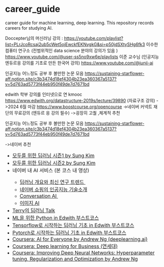 # career_guide
career guide for machine learning, deep learning.  This repository records careers for studying AI.

Doccepter님의 머신러닝 강의 : https://youtube.com/playlist?list=PLrJcoRcsaj2ub5cWet5ojEwckfEKNvgkG&si=p50jdSXtySHg6fk3 
이수한컴퓨터 연구소 (전범위적인 data science 분야의 강의가 있음 ) https://www.youtube.com/@user-ss5no9xw6e/playlists
이준 교수님 (인공지능 엔듀르응 강의를 기초로 만든 한국어 강의) https://www.youtube.com/@junji-ai

인공지능 어느정도 공부 후 볼만한 논문 모음  https://sustaining-starflower-aff.notion.site/c3b3474d18ef4304b23ea360367a5137?v=5d763ad5773f44eb950f49de7d7671bd

edwith 학부 강의를 인터넷으로 연 kmooc https://www.edwith.org/datastructure-2019s/lecture/39890 (자료구조 강의)  ->2024 6월 마감 
https://www.boostcourse.org/opencourse ->네이버 커넥트 재단의 무료강의 (엔듀르 응 강의 필수) ->굉장히 고퀄 ,체계적 추천




인공지능 어느정도 공부 후 볼만한 논문 모음  https://sustaining-starflower-aff.notion.site/c3b3474d18ef4304b23ea360367a5137?v=5d763ad5773f44eb950f49de7d7671bd


->네이버 추천 




<ul><li><span style="font-size: 12pt;" data-mce-style="font-size: 12pt;"><a href="https://hunkim.github.io/ml/" data-mce-href="https://hunkim.github.io/ml/" target="_blank" rel="noopener noreferrer">모두를 위한 딥러닝 시즌1 by Sung Kim</a></span></li><li><span style="font-size: 12pt;" data-mce-style="font-size: 12pt;"><a href="https://deeplearningzerotoall.github.io/season2/" data-mce-href="https://deeplearningzerotoall.github.io/season2/" target="_blank" rel="noopener noreferrer">모두를 위한 딥러닝 시즌2 by Sung Kim</a></span></li><li><span style="font-size: 12pt;" data-mce-style="font-size: 12pt;">네이버 내 AI 서비스 (본 코스 내 영상)&nbsp;</span></li><ul><li><span style="font-size: 12pt;" data-mce-style="font-size: 12pt;"><a data-mce-href="/hellodl101/lecture/103158" href="/hellodl101/lecture/103158" target="_blank" rel="noopener noreferrer">딥러닝 개요와 최신 연구 트렌드&nbsp;</a></span></li><li><span style="font-size: 12pt;" data-mce-style="font-size: 12pt;"><a data-mce-href="/hellodl101/lecture/103167/" href="/hellodl101/lecture/103167/" target="_blank" rel="noopener noreferrer">네이버 쇼핑의 인공지능 기술소개</a></span></li><li><span style="font-size: 12pt;" data-mce-style="font-size: 12pt;"><a data-mce-href="/hellodl101/lecture/103168/" href="/hellodl101/lecture/103168/" target="_blank" rel="noopener noreferrer">Conversation AI&nbsp;</a></span></li><li><span style="font-size: 12pt;" data-mce-style="font-size: 12pt;"><a href="/hellodl101/lecture/103169/" data-mce-href="/hellodl101/lecture/103169/" target="_blank" rel="noopener noreferrer">이미지 AI</a></span></li></ul><li><span style="font-size: 12pt;" data-mce-style="font-size: 12pt;"><a href="https://www.youtube.com/playlist?list=PL0oFI08O71gKEXITQ7OG2SCCXkrtid7Fq" data-mce-href="https://www.youtube.com/playlist?list=PL0oFI08O71gKEXITQ7OG2SCCXkrtid7Fq" target="_blank" rel="noopener noreferrer">Terry의 딥러닝 Talk</a></span></li><li><span style="font-size: 12pt;" data-mce-style="font-size: 12pt;"><a href="https://www.edwith.org/aipython" data-mce-href="/aipython" target="_blank" rel="noopener noreferrer">ML을 위한 Python in Edwith 부스트코스</a></span></li><li><span style="font-size: 12pt;" data-mce-style="font-size: 12pt;"><a href="https://www.edwith.org/boostcourse-dl-tensorflow" data-mce-href="/boostcourse-dl-tensorflow" target="_blank" rel="noopener noreferrer">Tensorflow로 시작하는 딥러닝 기초 in Edwith 부스트코스</a></span></li><li><span style="font-size: 12pt;" data-mce-style="font-size: 12pt;"><a href="https://www.edwith.org/boostcourse-dl-pytorch" data-mce-href="/boostcourse-dl-pytorch" target="_blank" rel="noopener noreferrer">Pytorch로 시작하는 딥러닝 기초 in Edwith 부스트코스</a></span></li><li><span style="font-size: 12pt;" data-mce-style="font-size: 12pt;"><a href="https://www.coursera.org/learn/ai-for-everyone" data-mce-href="https://www.coursera.org/learn/ai-for-everyone" target="_blank" rel="noopener noreferrer">Coursera: AI for Everyone by Andrew Ng (deeplearning.ai)</a></span></li><li><span style="font-size: 12pt;" data-mce-style="font-size: 12pt;"><a href="https://www.coursera.org/learn/deep-learning-business" data-mce-href="https://www.coursera.org/learn/deep-learning-business" target="_blank" rel="noopener noreferrer">Coursera: Deep learning for Business (연세대)</a></span></li><li><span style="font-size: 12pt;" data-mce-style="font-size: 12pt;"><a href="https://www.coursera.org/learn/deep-neural-network" data-mce-href="https://www.coursera.org/learn/deep-neural-network" target="_blank" rel="noopener noreferrer">Coursera: Improving Deep Neural Networks: Hyperparameter tuning, Regularization and Optimization by Andrew Ng</a></span></li></ul>
